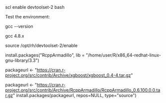 scl enable devtoolset-2 bash

Test the environment:
  
gcc --version

gcc 4.8.x

source /opt/rh/devtoolset-2/enable

install.packages("RcppArmadillo", lib = "/home/user/R/x86_64-redhat-linux-gnu-library/3.3")


packageurl <- "https://cran.r-project.org/src/contrib/Archive/xgboost/xgboost_0.4-4.tar.gz"

packageurl <- "https://cran.r-project.org/src/contrib/Archive/RcppArmadillo/RcppArmadillo_0.6.100.0.0.tar.gz"
install.packages(packageurl, repos=NULL, type="source")